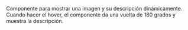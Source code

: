 Componente para mostrar una imagen y su descripción dinámicamente.
Cuando hacer el hover, el componente da una vuelta de 180 grados y muestra la descripción.

